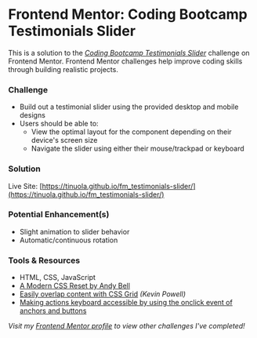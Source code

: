 # Frontend Mentor: Coding Bootcamp Testimonials Slider
This is a solution to the _[Coding Bootcamp Testimonials Slider](https://www.frontendmentor.io/challenges/coding-bootcamp-testimonials-slider-4FNyLA8JL)_ challenge on Frontend Mentor. Frontend Mentor challenges help improve coding skills through building realistic projects.


### Challenge
- Build out a testimonial slider using the provided desktop and mobile designs
- Users should be able to:
  - View the optimal layout for the component depending on their device's screen size
  - Navigate the slider using either their mouse/trackpad or keyboard


### Solution
Live Site: [https://tinuola.github.io/fm_testimonials-slider/](https://tinuola.github.io/fm_testimonials-slider/)


### Potential Enhancement(s)
- Slight animation to slider behavior
- Automatic/continuous rotation


### Tools & Resources
- HTML, CSS, JavaScript
- [A Modern CSS Reset by Andy Bell](https://piccalil.li/blog/a-modern-css-reset/)
- [Easily overlap content with CSS Grid](https://youtu.be/HFG3BKOqOlE) _(Kevin Powell)_
- [Making actions keyboard accessible by using the onclick event of anchors and buttons](https://www.w3.org/WAI/WCAG21/Techniques/client-side-script/SCR35.html)


_Visit my [Frontend Mentor profile](https://www.frontendmentor.io/profile/tinuola) to view other challenges I've completed!_